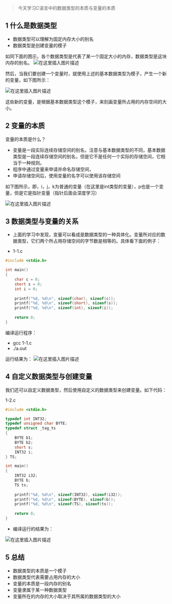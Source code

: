 > 今天学习C语言中的数据类型的本质与变量的本质


##  1 什么是数据类型

- 数据类型可以理解为固定内存大小的别名
- 数据类型是创建变量的模子

如同下面的图示，各个数据类型是代表了某一个固定大小的内存，数据类型是这块内存的别名。
![在这里插入图片描述](https://img-blog.csdnimg.cn/20190126235007269.png?x-oss-process=image/watermark,type_ZmFuZ3poZW5naGVpdGk,shadow_10,text_aHR0cHM6Ly9ibG9nLmNzZG4ubmV0L3FxXzM3Mzc1NDI3,size_16,color_FFFFFF,t_70#pic_center)

然后，当我们要创建一个变量时，就使用上述的基本数据类型为模子，产生一个新的变量，如下图所示：

![在这里插入图片描述](https://img-blog.csdnimg.cn/2019012623512641.png?x-oss-process=image/watermark,type_ZmFuZ3poZW5naGVpdGk,shadow_10,text_aHR0cHM6Ly9ibG9nLmNzZG4ubmV0L3FxXzM3Mzc1NDI3,size_16,color_FFFFFF,t_70#pic_center)

这些新的变量，是根据基本数据类型这个模子，来刻画变量所占用的内存空间的大小。

## 2 变量的本质

变量的本质是什么？

- 变量是一段实际连续存储空间的别名，注意与基本数据类型的不同，基本数据类型是一段连续存储空间的别名，但是它不是任何一个实际的存储空间，它相当于一种规则。
- 程序中通过变量来申请并命名存储空间，
- 申请存储空间后，使用变量的名字可以使用该存储空间

如下图所示，即，i，j，k为普通的变量（在这里是int类型的变量），p也是一个变量，但是它是指针变量（指针后面会深度学习）

![在这里插入图片描述](https://img-blog.csdnimg.cn/20190126235150426.png?x-oss-process=image/watermark,type_ZmFuZ3poZW5naGVpdGk,shadow_10,text_aHR0cHM6Ly9ibG9nLmNzZG4ubmV0L3FxXzM3Mzc1NDI3,size_16,color_FFFFFF,t_70#pic_center)

## 3 数据类型与变量的关系

- 上面的学习中发现，变量可以看成是数据类型的一种具体化。变量所对应的数据类型，它们两个所占用存储空间的字节数是相等的。具体看下面的例子：

- 1-1.c
```c
#include <stdio.h>

int main()
{
    char c = 0;
    short s = 0;
    int i = 0;
    
    printf("%d, %d\n", sizeof(char), sizeof(c));
    printf("%d, %d\n", sizeof(short), sizeof(s));
    printf("%d, %d\n", sizeof(int), sizeof(i));
    
    return 0;
}
```
编译运行程序：
- gcc 1-1.c
- ./a.out

运行结果为：
![在这里插入图片描述](https://img-blog.csdnimg.cn/20190126235224989.png#pic_center)


## 4 自定义数据类型与创建变量

我们还可以自定义数据类型，然后使用自定义的数据类型来创建变量。如下代码：

1-2.c
```c
#include <stdio.h>

typedef int INT32;
typedef unsigned char BYTE;
typedef struct _tag_ts
{
    BYTE b1;
    BYTE b2;
    short s;
    INT32 i;
} TS;

int main()
{
    INT32 i32;
    BYTE b;
    TS ts;
    
    printf("%d, %d\n", sizeof(INT32), sizeof(i32));
    printf("%d, %d\n", sizeof(BYTE), sizeof(b));
    printf("%d, %d\n", sizeof(TS), sizeof(ts));
    
    return 0;
}
```
- 编译运行的结果为：

![在这里插入图片描述](https://img-blog.csdnimg.cn/20190126235252988.png#pic_center)


## 5 总结

- 数据类型的本质是一个模子
- 数据类型代表需要占用内存的大小
- 变量的本质是一段内存的别名
- 变量隶属于某一种数据类型
- 变量所在的内存的大小取决于其所属的数据类型的大小
